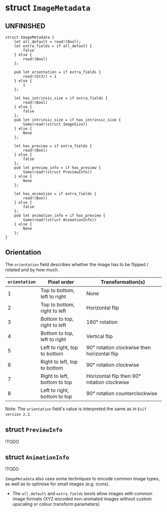 # struct `ImageMetadata`

## UNFINISHED

```
struct ImageMetadata {
    let all_default = read!(Bool);
    let extra_fields = if all_default {
        false
    } else {
        read!(Bool)
    };

    pub let orientation = if extra_fields {
        read!(U(3)) + 1
    } else {
        1
    };

    let has_intrinsic_size = if extra_fields {
        read!(Bool)
    } else {
        false
    };
    pub let intrinsic_size = if has_intrinsic_size {
        Some(read!(struct ImageSize))
    } else {
        None
    };

    let has_preview = if extra_fields {
        read!(Bool)
    } else {
        false
    };
    pub let preview_info = if has_preview {
        Some(read!(struct PreviewInfo))
    } else {
        None
    };

    let has_animation = if extra_fields {
        read!(Bool)
    } else {
        false
    };
    pub let animation_info = if has_preview {
        Some(read!(struct AnimationInfo))
    } else {
        None
    };
}
```

## Orientation

The `orientation` field describes whether the image has to be flipped / rotated and by how much.

`orientation`|Pixel order|Transformation(s)
---|---|---
1 | Top to bottom, left to right | None
2 | Top to bottom, right to left | Horizontal flip
3 | Bottom to top, right to left | 180° rotation
4 | Bottom to top, left to right | Vertical flip
5 | Left to right, top to bottom | 90° rotation clockwise then horizontal flip
6 | Right to left, top to bottom | 90° rotation clockwise
7 | Right to left, bottom to top | Horizontal flip then 90° rotation clockwise
8 | Left to right, bottom to top | 90° rotation counterclockwise

Note: The `orientation` field's value is interpreted the same as in `Exif version 2.3`.

## struct `PreviewInfo`

!TODO


## struct `AnimationInfo`

!TODO

`ImageMetadata` also uses some techniques to encode common image types, as well as to optimise for small images (e.g. icons).
- The `all_default` and `extra_fields` bools allow images with common image formats (XYZ encoded non-animated images without custom upscaling or colour transform parameters)

